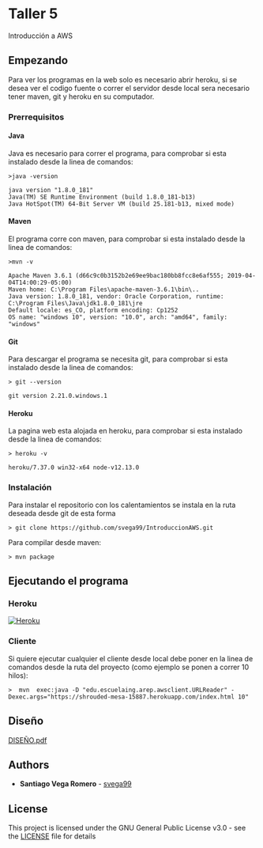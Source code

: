 # Taller 5

Introducción a AWS

## Empezando

Para ver los programas en la web solo es necesario abrir heroku, si se desea ver el codigo fuente o correr el servidor desde local sera necesario tener maven, git y heroku en su computador.

### Prerrequisitos

#### Java
 Java es necesario para correr el programa, para comprobar si esta instalado desde la linea de comandos:

```
>java -version

java version "1.8.0_181"
Java(TM) SE Runtime Environment (build 1.8.0_181-b13)
Java HotSpot(TM) 64-Bit Server VM (build 25.181-b13, mixed mode)
```

#### Maven
El programa corre con maven, para comprobar si esta instalado desde la linea de comandos:

```
>mvn -v

Apache Maven 3.6.1 (d66c9c0b3152b2e69ee9bac180bb8fcc8e6af555; 2019-04-04T14:00:29-05:00)
Maven home: C:\Program Files\apache-maven-3.6.1\bin\..
Java version: 1.8.0_181, vendor: Oracle Corporation, runtime: C:\Program Files\Java\jdk1.8.0_181\jre
Default locale: es_CO, platform encoding: Cp1252
OS name: "windows 10", version: "10.0", arch: "amd64", family: "windows"
```

#### Git
Para descargar el programa se necesita git, para comprobar si esta instalado desde la linea de comandos:

```
> git --version

git version 2.21.0.windows.1
```

#### Heroku
La pagina web esta alojada en heroku, para comprobar si esta instalado desde la linea de comandos:

```
> heroku -v

heroku/7.37.0 win32-x64 node-v12.13.0

```

### Instalación

Para instalar el repositorio con los calentamientos se instala en la ruta deseada desde git de esta forma

```
> git clone https://github.com/svega99/IntroduccionAWS.git

```

Para compilar desde maven:

```
> mvn package
```
 
## Ejecutando el programa

### Heroku 
[![Heroku](https://camo.githubusercontent.com/be46aee4f8d55e322c3e7db60ea23a4deb5427c9/68747470733a2f2f6865726f6b752d62616467652e6865726f6b756170702e636f6d2f3f6170703d6865726f6b752d6261646765)](https://shrouded-mesa-15887.herokuapp.com/index.html)

### Cliente
Si quiere ejecutar cualquier el cliente desde local debe poner en la linea de comandos desde la ruta del proyecto (como ejemplo se ponen a correr 10 hilos):

```
>  mvn  exec:java -D "edu.escuelaing.arep.awsclient.URLReader" -Dexec.args="https://shrouded-mesa-15887.herokuapp.com/index.html 10"

```


## Diseño

[DISEÑO.pdf](DISEÑO.pdf)

## Authors

* **Santiago Vega Romero**  - [svega99](https://github.com/svega99)

## License

This project is licensed under the GNU General Public License v3.0 - see the [LICENSE](LICENSE) file for details
